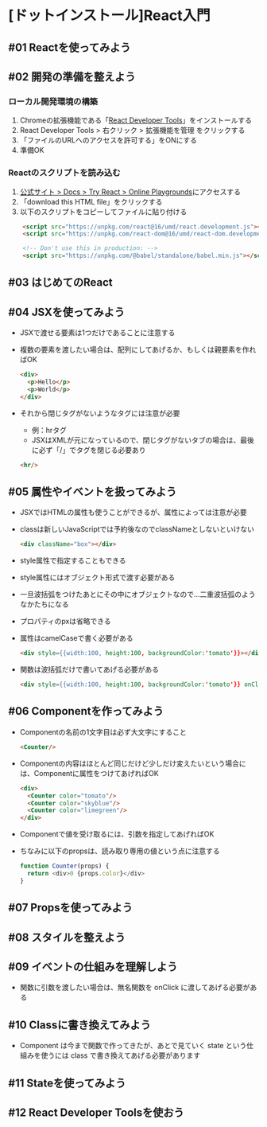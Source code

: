 # [ドットインストール]React入門

## #01 Reactを使ってみよう

## #02 開発の準備を整えよう

### ローカル開発環境の構築

1. Chromeの拡張機能である「[React Developer Tools](https://chrome.google.com/webstore/detail/react-developer-tools/fmkadmapgofadopljbjfkapdkoienihi/related?ctx=DEblog20052011&hl=ja)」をインストールする
1. React Developer Tools > 右クリック > 拡張機能を管理 をクリックする
1. 「ファイルのURLヘのアクセスを許可する」をONにする
1. 準備OK

### Reactのスクリプトを読み込む

1. [公式サイト > Docs > Try React > Online Playgrounds](https://reactjs.org/docs/getting-started.html#online-playgrounds)にアクセスする
1. 「download this HTML file」をクリックする
1. 以下のスクリプトをコピーしてファイルに貼り付ける

```html
    <script src="https://unpkg.com/react@16/umd/react.development.js"></script>
    <script src="https://unpkg.com/react-dom@16/umd/react-dom.development.js"></script>

    <!-- Don't use this in production: -->
    <script src="https://unpkg.com/@babel/standalone/babel.min.js"></script>
```

## #03 はじめてのReact

## #04 JSXを使ってみよう

- JSXで渡せる要素は1つだけであることに注意する
- 複数の要素を渡したい場合は、配列にしてあげるか、もしくは親要素を作ればOK

  ```html
  <div>
    <p>Hello</p>
    <p>World</p>
  </div>
  ```

- それから閉じタグがないようなタグには注意が必要
  - 例：hrタグ
  - JSXはXMLが元になっているので、閉じタグがないタブの場合は、最後に必ず「/」でタグを閉じる必要あり

  ```html
  <hr/>
  ```

## #05 属性やイベントを扱ってみよう

- JSXではHTMLの属性も使うことができるが、属性によっては注意が必要
- classは新しいJavaScriptでは予約後なのでclassNameとしないといけない

  ```html
  <div className="box"></div>
  ```

- style属性で指定することもできる
- style属性にはオブジェクト形式で渡す必要がある
- 一旦波括弧をつけたあとにその中にオブジェクトなので...二重波括弧のようなかたちになる
- プロパティのpxは省略できる
- 属性はcamelCaseで書く必要がある

  ```html
  <div style={{width:100, height:100, backgroundColor:'tomato'}}></div>
  ```

- 関数は波括弧だけで書いてあげる必要がある

  ```html
  <div style={{width:100, height:100, backgroundColor:'tomato'}} onClick={showMessage}></div>
  ```

## #06 Componentを作ってみよう

- Componentの名前の1文字目は必ず大文字にすること

  ```html
  <Counter/>
  ```

- Componentの内容はほとんど同じだけど少しだけ変えたいという場合には、Componentに属性をつけてあげればOK

  ```html
  <div>
    <Counter color="tomato"/>
    <Counter color="skyblue"/>
    <Counter color="limegreen"/>
  </div>
  ```

- Componentで値を受け取るには、引数を指定してあげればOK
- ちなみに以下のpropsは、読み取り専用の値という点に注意する

  ```javascript
  function Counter(props) {
    return <div>0 {props.color}</div>
  }
  ```

## #07 Propsを使ってみよう

## #08 スタイルを整えよう

## #09 イベントの仕組みを理解しよう

- 関数に引数を渡したい場合は、無名関数を onClick に渡してあげる必要がある

## #10 Classに書き換えてみよう

- Component は今まで関数で作ってきたが、あとで見ていく state という仕組みを使うには class で書き換えてあげる必要があります

## #11 Stateを使ってみよう

## #12 React Developer Toolsを使おう